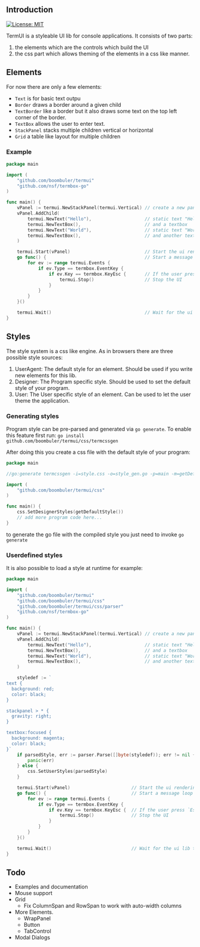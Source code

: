 ## Introduction

[![License: MIT](https://img.shields.io/:license-MIT-blue.svg)](http://opensource.org/licenses/MIT)

TermUI is a styleable UI lib for console applications. It consists of two parts:
1) the elements which are the controls which build the UI
2) the css part which allows theming of the elements in a css like manner.

## Elements
For now there are only a few elements:
* `Text` is for basic text outpu
* `Border` draws a border around a given child
* `TextBorder` like a border but it also draws some text on the top left corner of the border.
* `TextBox` allows the user to enter text.
* `StackPanel` stacks multiple children vertical or horizontal
* `Grid` a table like layout for multiple children

### Example

```go
package main

import (
    "github.com/boombuler/termui"
    "github.com/nsf/termbox-go"
)

func main() {
    vPanel := termui.NewStackPanel(termui.Vertical) // create a new panel
    vPanel.AddChild(
        termui.NewText("Hello"),                    // static text "Hello"
        termui.NewTextBox(),                        // and a textbox
        termui.NewText("World"),                    // static text "World"
        termui.NewTextBox(),                        // and another textbox
    )

    termui.Start(vPanel)                            // Start the ui rendering.
    go func() {                                     // Start a message loop for unhandled events.
        for ev := range termui.Events {
            if ev.Type == termbox.EventKey {
                if ev.Key == termbox.KeyEsc {       // If the user press `Esc`:
                    termui.Stop()                   // Stop the UI
                }
            }
        }
    }()

    termui.Wait()                                   // Wait for the ui lib to finish.
}
```

## Styles
The style system is a css like engine. As in browsers there are three possible style sources:
1) UserAgent:
   The default style for an element. Should be used if you write new elements for this lib.
2) Designer:
   The Program specific style. Should be used to set the default style of your program.
3) User:
   The User specific style of an element. Can be used to let the user theme the application.


### Generating styles
Program style can be pre-parsed and generated via `go generate`.
To enable this feature first run: `go install github.com/boombuler/termui/css/termcssgen`

After doing this you create a css file with the default style of your program:

```go
package main

//go:generate termcssgen -i=style.css -o=style_gen.go -p=main -m=getDefaultStyle

import (
    "github.com/boombuler/termui/css"
)

func main() {
    css.SetDesignerStyles(getDefaultStyle())
    // add more program code here...
}
```

to generate the go file with the compiled style you just need to invoke `go generate`


### Userdefined styles

It is also possible to load a style at runtime for example:

```go
package main

import (
    "github.com/boombuler/termui"
    "github.com/boombuler/termui/css"
    "github.com/boombuler/termui/css/parser"
    "github.com/nsf/termbox-go"
)

func main() {
    vPanel := termui.NewStackPanel(termui.Vertical) // create a new panel
    vPanel.AddChild(
        termui.NewText("Hello"),                    // static text "Hello"
        termui.NewTextBox(),                        // and a textbox
        termui.NewText("World"),                    // static text "World"
        termui.NewTextBox(),                        // and another textbox
    )

    styledef := `
text {
  background: red;
  color: black;
}

stackpanel > * {
  gravity: right;
}

textbox:focused {
  background: magenta;
  color: black;
}`
    if parsedStyle, err := parser.Parse([]byte(styledef)); err != nil {
        panic(err)
    } else {
        css.SetUserStyles(parsedStyle)
    }

    termui.Start(vPanel)                       // Start the ui rendering.
    go func() {                                // Start a message loop for unhandled events.
        for ev := range termui.Events {
            if ev.Type == termbox.EventKey {
                if ev.Key == termbox.KeyEsc {  // If the user press `Esc`:
                    termui.Stop()              // Stop the UI
                }
            }
        }
    }()

    termui.Wait()                              // Wait for the ui lib to finish.
}
```


## Todo
* Examples and documentation
* Mouse support
* Grid
  * Fix ColumnSpan and RowSpan to work with auto-width columns
* More Elements.
  * WrapPanel
  * Button
  * TabControl
* Modal Dialogs
